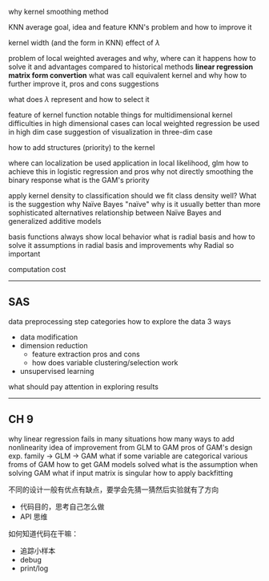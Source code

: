why kernel smoothing method

KNN average goal, idea and feature
KNN's problem and how to improve it

kernel width (and the form in KNN)
effect of  $\lambda$

problem of local weighted averages and why, where can it happens
how to solve it and advantages compared to historical methods
**linear regression matrix form convertion**
what was call equivalent kernel and why
how to further improve it, pros and cons
suggestions

what does $\lambda$ represent and how to select it

feature of kernel function
notable things for multidimensional kernel
difficulties in high dimensional cases
can local weighted regression be used in high dim case
suggestion of  visualization in three-dim case

how to add structures (priority) to the kernel

where can localization be used
application in local likelihood, glm
how to achieve this in logistic regression and pros
why not directly smoothing the binary response
what is the GAM's priority

apply kernel density to classification
should we fit class density well? What is the suggestion
why Naïve Bayes "naïve"
why is it usually better than more sophisticated alternatives
relationship between Naïve Bayes and generalized additive models

basis functions always show local behavior
what is radial basis and how to solve it
assumptions in radial basis and improvements
why Radial so important

computation cost

---

## SAS
data preprocessing step categories
how to explore the data
3 ways

- data modification
- dimension reduction
	- feature extraction pros and cons
	- how does variable clustering/selection work
- unsupervised learning

what should pay attention in exploring results

---


## CH 9

why linear regression fails in many situations
how many ways to add nonlinearity
idea of improvement from GLM to GAM
pros of GAM's design
exp. family -> GLM -> GAM
what if some variable are categorical
various froms of GAM
how to get GAM models solved
what is the assumption when solving GAM
what if input matrix is singular
how to apply backfitting



不同的设计一般有优点有缺点，要学会先猜一猜然后实验就有了方向

- 代码目的，思考自己怎么做
- API 思维

如何知道代码在干嘛：

- 追踪小样本
- debug
- print/log